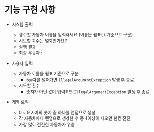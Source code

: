 # 기능 구현 사항

* 시스템 출력
  * 경주할 자동차 이름을 입력하세요.(이름은 쉼표(,) 기준으로 구분)
  * 시도할 회수는 몇회인가요?
  * 실행 결과
  * 최종 우승자 :

* 사용자 입력
  * 자동차 이름을 쉼표 기준으로 구분
    * 5글자를 넘어가면 `IllegalArgumentException` 발생 후 종료
  * 시도할 횟수
    * 숫자가 아닌 값이 입력되면 `IllegalArgumentException` 발생 후 종료

* 게임 로직
  * 0 ~ 9 사이의 숫자 중 하나를 랜덤으로 생성
  * 각 자동차마다 랜덤으로 생성한 수 중 4이상이 나오면 한칸 전진
  * 가장 많이 전진한 자동차가 우승